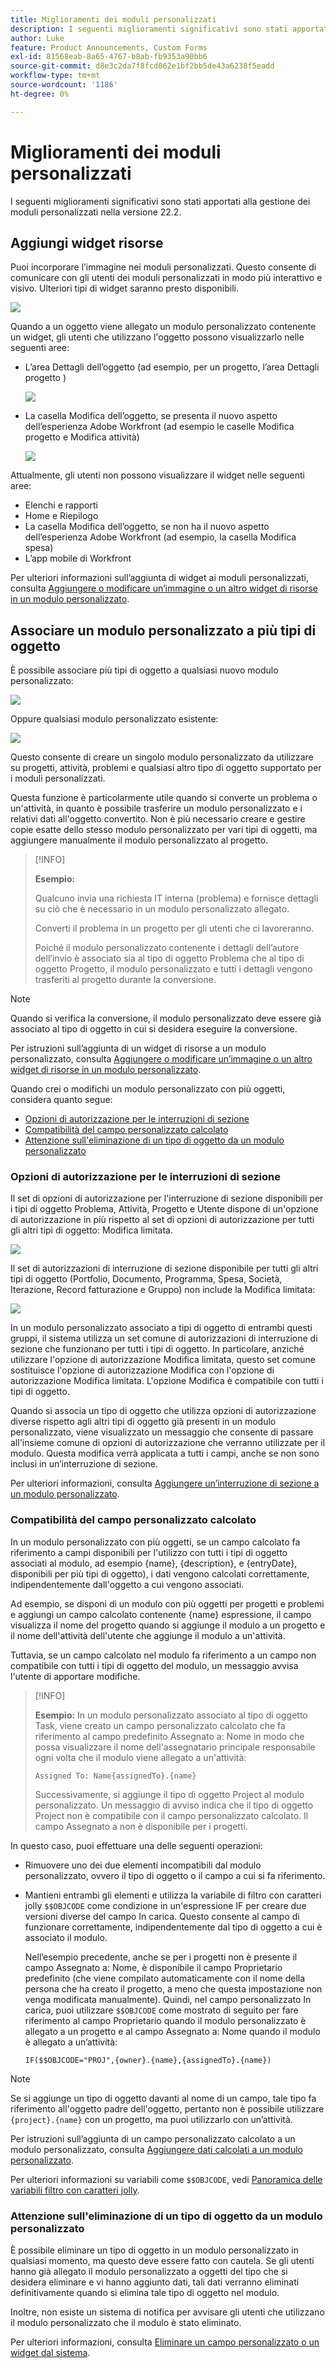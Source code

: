 ```yaml
---
title: Miglioramenti dei moduli personalizzati
description: I seguenti miglioramenti significativi sono stati apportati alla gestione dei moduli personalizzati nella versione 22.2.
author: Luke
feature: Product Announcements, Custom Forms
exl-id: 81568eab-8a65-4767-b8ab-fb9353a90bb6
source-git-commit: d8e3c2da7f8fcd062e1bf2bb5de43a6238f5eadd
workflow-type: tm+mt
source-wordcount: '1186'
ht-degree: 0%

---
```


# Miglioramenti dei moduli personalizzati

I seguenti miglioramenti significativi sono stati apportati alla gestione dei moduli personalizzati nella versione 22.2.

## Aggiungi widget risorse

Puoi incorporare l’immagine nei moduli personalizzati. Questo consente di comunicare con gli utenti dei moduli personalizzati in modo più interattivo e visivo. Ulteriori tipi di widget saranno presto disponibili.

![](assets/image-in-custom-form.png)

Quando a un oggetto viene allegato un modulo personalizzato contenente un widget, gli utenti che utilizzano l&#39;oggetto possono visualizzarlo nelle seguenti aree:

* L’area Dettagli dell’oggetto (ad esempio, per un progetto, l’area Dettagli progetto )&#x200B;

  ![](assets/see-image-details-page.png)

* La casella Modifica dell’oggetto, se presenta il nuovo aspetto dell’esperienza Adobe Workfront (ad esempio le caselle Modifica progetto e Modifica attività)&#x200B;

  ![](assets/image-see-in-edit.png)

Attualmente, gli utenti non possono visualizzare il widget nelle seguenti aree:&#x200B;

* Elenchi e rapporti
* Home e Riepilogo
* La casella Modifica dell’oggetto, se non ha il nuovo aspetto dell’esperienza Adobe Workfront (ad esempio, la casella Modifica spesa)
* &#x200B;L’app mobile di Workfront

Per ulteriori informazioni sull’aggiunta di widget ai moduli personalizzati, consulta [Aggiungere o modificare un’immagine o un altro widget di risorse in un modulo personalizzato](/help/quicksilver/administration-and-setup/customize-workfront/create-manage-custom-forms/add-widget-or-edit-its-properties-in-a-custom-form.md).

## Associare un modulo personalizzato a più tipi di oggetto

È possibile associare più tipi di oggetto a qualsiasi nuovo modulo personalizzato:

![](assets/new-custom-form-object-types.png)

Oppure qualsiasi modulo personalizzato esistente:

![](assets/add-object-type-existing-form.png)

Questo consente di creare un singolo modulo personalizzato da utilizzare su progetti, attività, problemi e qualsiasi altro tipo di oggetto supportato per i moduli personalizzati.

Questa funzione è particolarmente utile quando si converte un problema o un&#39;attività, in quanto è possibile trasferire un modulo personalizzato e i relativi dati all&#39;oggetto convertito. Non è più necessario creare e gestire copie esatte dello stesso modulo personalizzato per vari tipi di oggetti, ma aggiungere manualmente il modulo personalizzato al progetto.

>[!INFO]
>
>**Esempio:**
>
>Qualcuno invia una richiesta IT interna (problema) e fornisce dettagli su ciò che è necessario in un modulo personalizzato allegato.
>
>Converti il problema in un progetto per gli utenti che ci lavoreranno.
>
>Poiché il modulo personalizzato contenente i dettagli dell’autore dell’invio è associato sia al tipo di oggetto Problema che al tipo di oggetto Progetto, il modulo personalizzato e tutti i dettagli vengono trasferiti al progetto durante la conversione.

>[!NOTE]
>
>Quando si verifica la conversione, il modulo personalizzato deve essere già associato al tipo di oggetto in cui si desidera eseguire la conversione.

Per istruzioni sull’aggiunta di un widget di risorse a un modulo personalizzato, consulta [Aggiungere o modificare un’immagine o un altro widget di risorse in un modulo personalizzato](/help/quicksilver/administration-and-setup/customize-workfront/create-manage-custom-forms/add-widget-or-edit-its-properties-in-a-custom-form.md).

Quando crei o modifichi un modulo personalizzato con più oggetti, considera quanto segue:

* [Opzioni di autorizzazione per le interruzioni di sezione](#permission-options-for-section-breaks)
* [Compatibilità del campo personalizzato calcolato](#calculated-custom-field-compatibility)
* [Attenzione sull&#39;eliminazione di un tipo di oggetto da un modulo personalizzato](#caution-about-deleting-an-object-type-from-a-custom-form)

### Opzioni di autorizzazione per le interruzioni di sezione

Il set di opzioni di autorizzazione per l&#39;interruzione di sezione disponibili per i tipi di oggetto Problema, Attività, Progetto e Utente dispone di un&#39;opzione di autorizzazione in più rispetto al set di opzioni di autorizzazione per tutti gli altri tipi di oggetto: Modifica limitata.

![](assets/section-break-permissions-limited-edit.png)

Il set di autorizzazioni di interruzione di sezione disponibile per tutti gli altri tipi di oggetto (Portfolio, Documento, Programma, Spesa, Società, Iterazione, Record fatturazione e Gruppo) non include la Modifica limitata:

![](assets/section-break-permissions-no-limited-edit.png)

In un modulo personalizzato associato a tipi di oggetto di entrambi questi gruppi, il sistema utilizza un set comune di autorizzazioni di interruzione di sezione che funzionano per tutti i tipi di oggetto. In particolare, anziché utilizzare l&#39;opzione di autorizzazione Modifica limitata, questo set comune sostituisce l&#39;opzione di autorizzazione Modifica con l&#39;opzione di autorizzazione Modifica limitata. L&#39;opzione Modifica è compatibile con tutti i tipi di oggetto.

Quando si associa un tipo di oggetto che utilizza opzioni di autorizzazione diverse rispetto agli altri tipi di oggetto già presenti in un modulo personalizzato, viene visualizzato un messaggio che consente di passare all&#39;insieme comune di opzioni di autorizzazione che verranno utilizzate per il modulo. Questa modifica verrà applicata a tutti i campi, anche se non sono inclusi in un’interruzione di sezione.

Per ulteriori informazioni, consulta [Aggiungere un’interruzione di sezione a un modulo personalizzato](/help/quicksilver/administration-and-setup/customize-workfront/create-manage-custom-forms/add-a-section-break-to-a-custom-form.md).

### Compatibilità del campo personalizzato calcolato

In un modulo personalizzato con più oggetti, se un campo calcolato fa riferimento a campi disponibili per l&#39;utilizzo con tutti i tipi di oggetto associati al modulo, ad esempio {name}, {description}, e {entryDate}, disponibili per più tipi di oggetto), i dati vengono calcolati correttamente, indipendentemente dall&#39;oggetto a cui vengono associati.

Ad esempio, se disponi di un modulo con più oggetti per progetti e problemi e aggiungi un campo calcolato contenente {name} espressione, il campo visualizza il nome del progetto quando si aggiunge il modulo a un progetto e il nome dell&#39;attività dell&#39;utente che aggiunge il modulo a un&#39;attività.

Tuttavia, se un campo calcolato nel modulo fa riferimento a un campo non compatibile con tutti i tipi di oggetto del modulo, un messaggio avvisa l&#39;utente di apportare modifiche.

>[!INFO]
>
>**Esempio:** In un modulo personalizzato associato al tipo di oggetto Task, viene creato un campo personalizzato calcolato che fa riferimento al campo predefinito Assegnato a: Nome in modo che possa visualizzare il nome dell&#39;assegnatario principale responsabile ogni volta che il modulo viene allegato a un&#39;attività:
>
>```
>Assigned To: Name{assignedTo}.{name}
>```
>
>Successivamente, si aggiunge il tipo di oggetto Project al modulo personalizzato. Un messaggio di avviso indica che il tipo di oggetto Project non è compatibile con il campo personalizzato calcolato. Il campo Assegnato a non è disponibile per i progetti.

In questo caso, puoi effettuare una delle seguenti operazioni:

* Rimuovere uno dei due elementi incompatibili dal modulo personalizzato, ovvero il tipo di oggetto o il campo a cui si fa riferimento.
* Mantieni entrambi gli elementi e utilizza la variabile di filtro con caratteri jolly `$$OBJCODE` come condizione in un&#39;espressione IF per creare due versioni diverse del campo In carica. Questo consente al campo di funzionare correttamente, indipendentemente dal tipo di oggetto a cui è associato il modulo.

  Nell’esempio precedente, anche se per i progetti non è presente il campo Assegnato a: Nome, è disponibile il campo Proprietario predefinito (che viene compilato automaticamente con il nome della persona che ha creato il progetto, a meno che questa impostazione non venga modificata manualmente). Quindi, nel campo personalizzato In carica, puoi utilizzare `$$OBJCODE` come mostrato di seguito per fare riferimento al campo Proprietario quando il modulo personalizzato è allegato a un progetto e al campo Assegnato a: Nome quando il modulo è allegato a un’attività:

  ```
  IF($$OBJCODE="PROJ",{owner}.{name},{assignedTo}.{name})
  ```

>[!NOTE]
>
>  Se si aggiunge un tipo di oggetto davanti al nome di un campo, tale tipo fa riferimento all&#39;oggetto padre dell&#39;oggetto, pertanto non è possibile utilizzare `{project}.{name}` con un progetto, ma puoi utilizzarlo con un’attività.

Per istruzioni sull’aggiunta di un campo personalizzato calcolato a un modulo personalizzato, consulta [Aggiungere dati calcolati a un modulo personalizzato](/help/quicksilver/administration-and-setup/customize-workfront/create-manage-custom-forms/add-calculated-data-to-custom-form.md).

Per ulteriori informazioni su variabili come `$$OBJCODE`, vedi [Panoramica delle variabili filtro con caratteri jolly](/help/quicksilver/reports-and-dashboards/reports/reporting-elements/understand-wildcard-filter-variables.md).

### Attenzione sull&#39;eliminazione di un tipo di oggetto da un modulo personalizzato

È possibile eliminare un tipo di oggetto in un modulo personalizzato in qualsiasi momento, ma questo deve essere fatto con cautela. Se gli utenti hanno già allegato il modulo personalizzato a oggetti del tipo che si desidera eliminare e vi hanno aggiunto dati, tali dati verranno eliminati definitivamente quando si elimina tale tipo di oggetto nel modulo.

Inoltre, non esiste un sistema di notifica per avvisare gli utenti che utilizzano il modulo personalizzato che il modulo è stato eliminato.

Per ulteriori informazioni, consulta [Eliminare un campo personalizzato o un widget dal sistema](/help/quicksilver/administration-and-setup/customize-workfront/create-manage-custom-forms/delete-a-custom-field.md).
